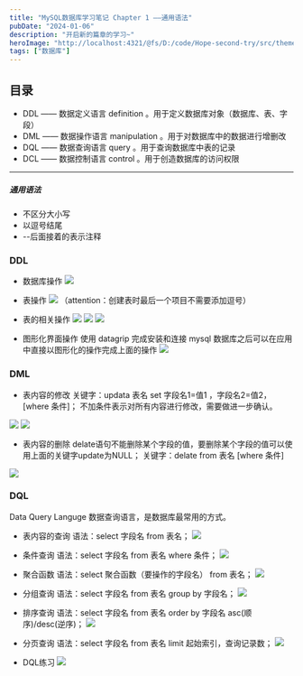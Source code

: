 ```yaml
---
title: "MySQL数据库学习笔记 Chapter 1 ——通用语法"
pubDate: "2024-01-06"
description: "开启新的篇章的学习~"
heroImage: "http://localhost:4321/@fs/D:/code/Hope-second-try/src/theme-simple/assets/media/11.jpg?origWidth=2176&origHeight=1224&origFormat=jpg" 
tags: ["数据库"]
---
```


## 目录
+ DDL —— 数据定义语言 definition 。用于定义数据库对象（数据库、表、字段）
+ DML —— 数据操作语言 manipulation 。用于对数据库中的数据进行增删改
+ DQL —— 数据查询语言 query 。用于查询数据库中表的记录
+ DCL —— 数据控制语言 control 。用于创造数据库的访问权限

***********************

##### 通用语法
+ 不区分大小写
+ 以逗号结尾
+ --后面接着的表示注释

### DDL
+ 数据库操作
![](https://imgcdn.hope-blog.top/2024-1-6/11.png)

+ 表操作
![](https://imgcdn.hope-blog.top/2024-1-6/22.png)
（attention：创建表时最后一个项目不需要添加逗号）

+ 表的相关操作
![](https://imgcdn.hope-blog.top/2024-1-6/33.png)
![](https://imgcdn.hope-blog.top/2024-1-6/44.png)
![](https://imgcdn.hope-blog.top/2024-1-6/55.png)

+ 图形化界面操作
使用 datagrip 完成安装和连接 mysql 数据库之后可以在应用中直接以图形化的操作完成上面的操作
![](https://imgcdn.hope-blog.top/2024-1-6/66.png)

### DML
+ 表内容的修改
关键字：updata 表名 set 字段名1=值1 ，字段名2=值2，[where 条件]；
不加条件表示对所有内容进行修改，需要做进一步确认。

![](https://imgcdn.hope-blog.top/2024-1-6/77.png)
![](https://imgcdn.hope-blog.top/2024-1-6/88.png)

+ 表内容的删除
delate语句不能删除某个字段的值，要删除某个字段的值可以使用上面的关键字update为NULL；
关键字：delate from 表名 [where 条件]

![](https://imgcdn.hope-blog.top/2024-1-6/99.png)


### DQL
Data Query Languge  数据查询语言，是数据库最常用的方式。

+ 表内容的查询
语法：select 字段名 from 表名；
![](https://imgcdn.hope-blog.top/2024-1-6/10.png)

+ 条件查询
语法：select 字段名 from 表名 where 条件；
![](https://imgcdn.hope-blog.top/2024-1-6/12.png)

+ 聚合函数
语法：select 聚合函数（要操作的字段名） from 表名；
![](https://imgcdn.hope-blog.top/2024-1-6/13.png)

+ 分组查询
语法：select 字段名 from 表名 group by 字段名；
![](https://imgcdn.hope-blog.top/2024-1-6/14.png)

+ 排序查询
语法：select 字段名 from 表名 order by 字段名 asc(顺序)/desc(逆序)；
![](https://imgcdn.hope-blog.top/2024-1-6/15.png)

+ 分页查询
语法：select 字段名 from 表名 limit 起始索引，查询记录数；
![](https://imgcdn.hope-blog.top/2024-1-6/16.png)

+ DQL练习
![](https://imgcdn.hope-blog.top/2024-1-6/17.png)












